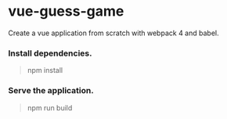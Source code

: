 # vue-guess-game
Create a vue application from scratch with webpack 4 and babel.

### Install dependencies.
> npm install

### Serve the application.
>npm run build
